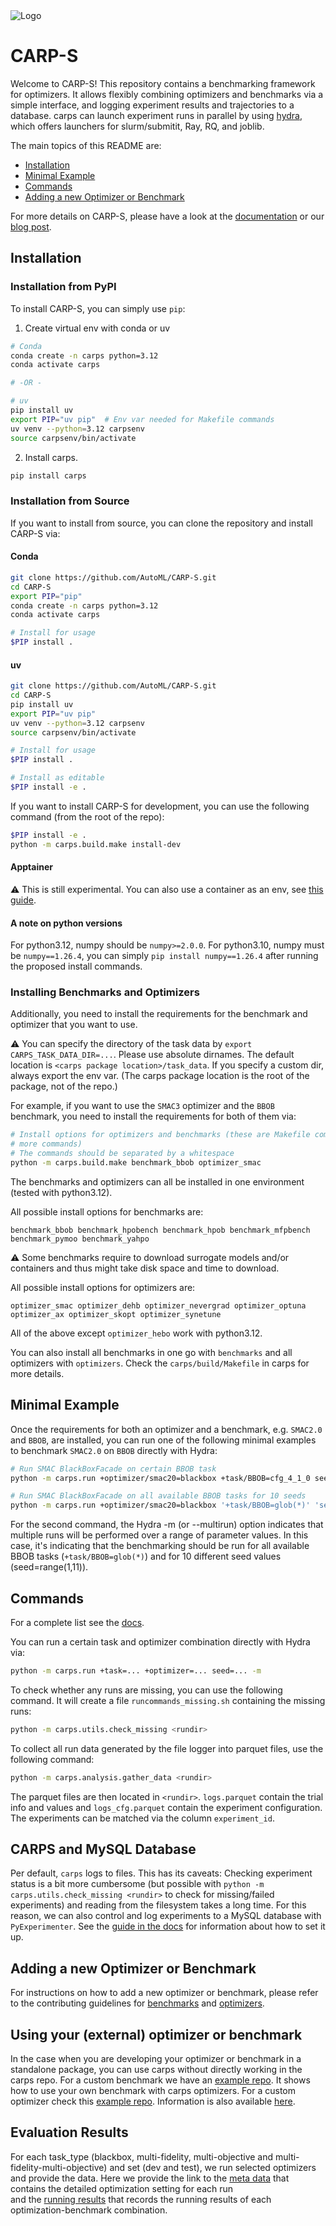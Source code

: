 <img src="docs/images/carps_Logo_wide.png" alt="Logo"/>

# CARP-S
Welcome to CARP-S! 
This repository contains a benchmarking framework for optimizers.
It allows flexibly combining optimizers and benchmarks via a simple interface, and logging experiment results 
and trajectories to a database.
carps can launch experiment runs in parallel by using [hydra](https://hydra.cc), which offers launchers for slurm/submitit, Ray, RQ, and joblib.

The main topics of this README are:
- [Installation](#installation)
- [Minimal Example](#minimal-example)
- [Commands](#commands)
- [Adding a new Optimizer or Benchmark](#adding-a-new-optimizer-or-benchmark)

For more details on CARP-S, please have a look at the 
[documentation](https://AutoML.github.io/CARP-S/latest/) or our [blog post](https://automl.space/carps-a-framework-for-comparing-n-hyperparameter-optimizers-on-m-benchmarks/).

## Installation

### Installation from PyPI

To install CARP-S, you can simply use `pip`:

1. Create virtual env with conda or uv

```bash
# Conda
conda create -n carps python=3.12
conda activate carps

# -OR -

# uv
pip install uv
export PIP="uv pip"  # Env var needed for Makefile commands
uv venv --python=3.12 carpsenv
source carpsenv/bin/activate
```

2. Install  carps.
```bash
pip install carps
```
### Installation from Source

If you want to install from source, you can clone the repository and install CARP-S via:

#### Conda
```bash
git clone https://github.com/AutoML/CARP-S.git
cd CARP-S
export PIP="pip"
conda create -n carps python=3.12
conda activate carps

# Install for usage
$PIP install .
```

#### uv
```bash
git clone https://github.com/AutoML/CARP-S.git
cd CARP-S
pip install uv
export PIP="uv pip"
uv venv --python=3.12 carpsenv
source carpsenv/bin/activate

# Install for usage
$PIP install .

# Install as editable
$PIP install -e .
```

If you want to install CARP-S for development, you can use the following command (from the root of the repo):
```bash
$PIP install -e .
python -m carps.build.make install-dev
```
#### Apptainer
⚠ This is still experimental.
You can also use a container as an env, see
[this guide](https://automl.github.io/CARP-S/latest/installation/#apptainer).

#### A note on python versions
For python3.12, numpy should be `numpy>=2.0.0`. For python3.10, numpy must be `numpy==1.26.4`, you can simply
`pip install numpy==1.26.4` after running the proposed install commands.

### Installing Benchmarks and Optimizers

Additionally, you need to install the requirements for the benchmark and optimizer that you want to use.

⚠ You can specify the directory of the task data by `export CARPS_TASK_DATA_DIR=...`. Please use absolute dirnames.
The default location is `<carps package location>/task_data`. If you specify a custom dir, always export the env var.
(The carps package location is the root of the package, not of the repo.)

For example, if you want to use the `SMAC3` optimizer and the `BBOB` benchmark, you need to install the
requirements for both of them via:

```bash
# Install options for optimizers and benchmarks (these are Makefile commands, check the Makefile at carps/build for
# more commands)
# The commands should be separated by a whitespace
python -m carps.build.make benchmark_bbob optimizer_smac
```
The benchmarks and optimizers can all be installed in one environment (tested with python3.12).

All possible install options for benchmarks are:
```
benchmark_bbob benchmark_hpobench benchmark_hpob benchmark_mfpbench benchmark_pymoo benchmark_yahpo
```
⚠ Some benchmarks require to download surrogate models and/or containers and thus might take disk space and time to
download.

All possible install options for optimizers are:
```
optimizer_smac optimizer_dehb optimizer_nevergrad optimizer_optuna optimizer_ax optimizer_skopt optimizer_synetune
```
All of the above except `optimizer_hebo` work with python3.12.

You can also install all benchmarks in one go with `benchmarks` and all optimizers with `optimizers`.
Check the `carps/build/Makefile` in carps for more details.


## Minimal Example
Once the requirements for both an optimizer and a benchmark, e.g. `SMAC2.0` and `BBOB`, are installed, you can run
one of the following minimal examples to benchmark `SMAC2.0` on `BBOB` directly with Hydra:

```bash
# Run SMAC BlackBoxFacade on certain BBOB task
python -m carps.run +optimizer/smac20=blackbox +task/BBOB=cfg_4_1_0 seed=1 task.optimization_resources.n_trials=25

# Run SMAC BlackBoxFacade on all available BBOB tasks for 10 seeds
python -m carps.run +optimizer/smac20=blackbox '+task/BBOB=glob(*)' 'seed=range(1,11)' -m
```

For the second command, the Hydra -m (or --multirun) option indicates that multiple runs will be 
performed over a range of parameter values. In this case, it's indicating that the benchmarking
should be run for all available BBOB tasks (`+task/BBOB=glob(*)`) and for 10 different 
seed values (seed=range(1,11)).

## Commands
For a complete list see the [docs](https://automl.github.io/CARP-S/latest/commands/).

You can run a certain task and optimizer combination directly with Hydra via:
```bash
python -m carps.run +task=... +optimizer=... seed=... -m
```

To check whether any runs are missing, you can use the following command. It will create
a file `runcommands_missing.sh` containing the missing runs:
```bash
python -m carps.utils.check_missing <rundir>
```

To collect all run data generated by the file logger into parquet files, use the following command:
```bash
python -m carps.analysis.gather_data <rundir>
```
The parquet files are then located in `<rundir>`. `logs.parquet` contain the trial info and values and 
`logs_cfg.parquet` contain the experiment  configuration.
The experiments can be matched via the column `experiment_id`.

## CARPS and MySQL Database
Per default, `carps` logs to files. This has its caveats: Checking experiment status is a bit more cumbersome (but 
possible with `python -m carps.utils.check_missing <rundir>` to check for missing/failed experiments) and reading from
the filesystem takes a long time. For this reason, we can also control and log experiments to a MySQL database with
`PyExperimenter`. See the
[guide in the docs](https://automl.github.io/CARP-S/latest/guides/database/) for information
about how to set it up.

## Adding a new Optimizer or Benchmark
For instructions on how to add a new optimizer or benchmark, please refer to the contributing 
guidelines for 
[benchmarks](https://automl.github.io/CARP-S/latest/contributing/contributing-a-benchmark/)
and
[optimizers](https://automl.github.io/CARP-S/latest/contributing/contributing-an-optimizer/).

## Using your (external) optimizer or benchmark
In the case when you are developing your optimizer or benchmark in a standalone package, you can use carps without directly working in the carps repo.
For a custom benchmark we have an [example repo](https://github.com/automl/OptBench).
It shows how to use your own benchmark with carps optimizers.
For a custom optimizer check this [example repo](https://github.com/automl/CARP-S-example-optimizer).
Information is also available [here](https://automl.github.io/CARP-S/guides/using-carps/).

## Evaluation Results
For each task_type (blackbox, multi-fidelity, multi-objective and multi-fidelity-multi-objective) and set (dev and test), we run selected optimizers and provide the data.
Here we provide the link to the [meta data](https://drive.google.com/file/d/1Z9qcJDUb2jrZeC1qcgc4ByNUKAtOw6dX/view?usp=sharing) 
that contains the detailed optimization setting for each run  
and the [running results](https://drive.google.com/file/d/1Ai-pM_LlsQ0E4EAfkeujtu6iwvhozhda/view?usp=sharing) that 
records the running results of each optimization-benchmark combination. 
